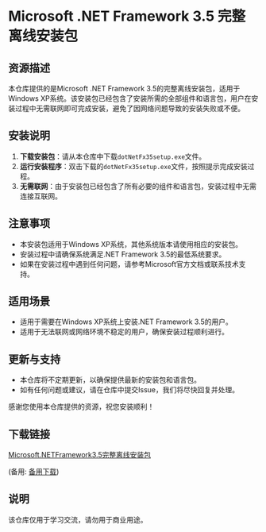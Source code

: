 # Microsoft .NET Framework 3.5 完整离线安装包

## 资源描述

本仓库提供的是Microsoft .NET Framework 3.5的完整离线安装包，适用于Windows XP系统。该安装包已经包含了安装所需的全部组件和语言包，用户在安装过程中无需联网即可完成安装，避免了因网络问题导致的安装失败或不便。

## 安装说明

1. **下载安装包**：请从本仓库中下载`dotNetFx35setup.exe`文件。
2. **运行安装程序**：双击下载的`dotNetFx35setup.exe`文件，按照提示完成安装过程。
3. **无需联网**：由于安装包已经包含了所有必要的组件和语言包，安装过程中无需连接互联网。

## 注意事项

- 本安装包适用于Windows XP系统，其他系统版本请使用相应的安装包。
- 安装过程中请确保系统满足.NET Framework 3.5的最低系统要求。
- 如果在安装过程中遇到任何问题，请参考Microsoft官方文档或联系技术支持。

## 适用场景

- 适用于需要在Windows XP系统上安装.NET Framework 3.5的用户。
- 适用于无法联网或网络环境不稳定的用户，确保安装过程顺利进行。

## 更新与支持

- 本仓库将不定期更新，以确保提供最新的安装包和语言包。
- 如有任何问题或建议，请在仓库中提交Issue，我们将尽快回复并处理。

感谢您使用本仓库提供的资源，祝您安装顺利！

## 下载链接
[Microsoft.NETFramework3.5完整离线安装包](https://pan.quark.cn/s/c49c1fb3deab) 

(备用: [备用下载](https://pan.baidu.com/s/1NanwOxrOjN6zBkp2356Tfg?pwd=ue26))

## 说明

该仓库仅用于学习交流，请勿用于商业用途。
